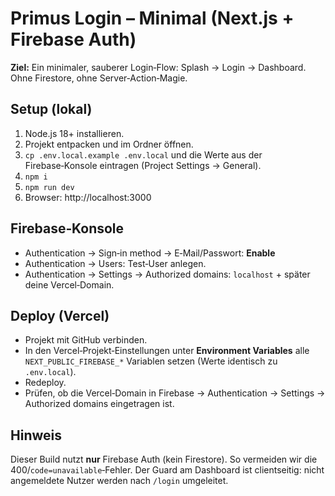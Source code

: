 # Primus Login – Minimal (Next.js + Firebase Auth)

**Ziel:** Ein minimaler, sauberer Login‑Flow: Splash → Login → Dashboard. Ohne Firestore, ohne Server‑Action‑Magie.

## Setup (lokal)
1. Node.js 18+ installieren.
2. Projekt entpacken und im Ordner öffnen.
3. `cp .env.local.example .env.local` und die Werte aus der Firebase‑Konsole eintragen (Project Settings → General).
4. `npm i`
5. `npm run dev`
6. Browser: http://localhost:3000

## Firebase‑Konsole
- Authentication → Sign‑in method → E‑Mail/Passwort: **Enable**
- Authentication → Users: Test‑User anlegen.
- Authentication → Settings → Authorized domains: `localhost` + später deine Vercel‑Domain.

## Deploy (Vercel)
- Projekt mit GitHub verbinden.
- In den Vercel‑Projekt‑Einstellungen unter **Environment Variables** alle `NEXT_PUBLIC_FIREBASE_*` Variablen setzen (Werte identisch zu `.env.local`).
- Redeploy.
- Prüfen, ob die Vercel‑Domain in Firebase → Authentication → Settings → Authorized domains eingetragen ist.

## Hinweis
Dieser Build nutzt **nur** Firebase Auth (kein Firestore). So vermeiden wir die 400/`code=unavailable`‑Fehler. Der Guard am Dashboard ist clientseitig: nicht angemeldete Nutzer werden nach `/login` umgeleitet.
